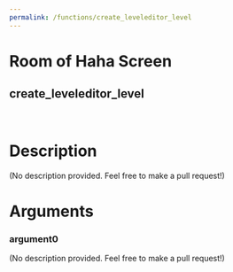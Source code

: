 ```yaml
---
permalink: /functions/create_leveleditor_level
---
```

# Room of Haha Screen  
## create_leveleditor_level  
&nbsp;  
# Description  
(No description provided. Feel free to make a pull request!) 
&nbsp;  
# Arguments
### argument0
(No description provided. Feel free to make a pull request!)
&nbsp;  


